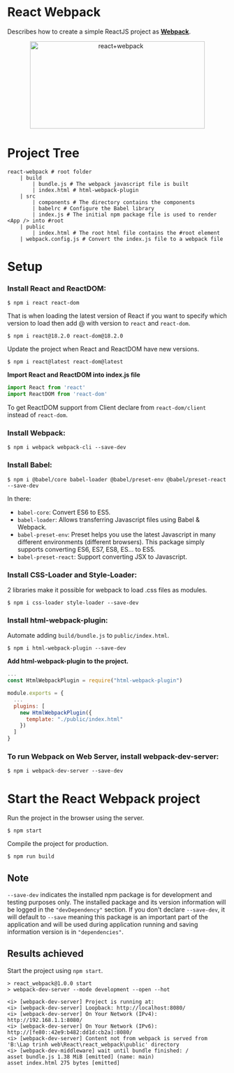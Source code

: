# React Webpack
Describes how to create a simple ReactJS project as [**Webpack**](https://github.com/webpack/webpack).

<div align="center">

<img src="https://coursework.vschool.io/content/images/2018/05/react-webpack-1.png" alt="react+webpack" width="400" height="200">

</div>

# Project Tree
```
react-webpack # root folder
    | build
        | bundle.js # The webpack javascript file is built
        | index.html # html-webpack-plugin
    | src
        | components # The directory contains the components
        | babelrc # Configure the Babel library
        | index.js # The initial npm package file is used to render <App /> into #root
    | public
        | index.html # The root html file contains the #root element
    | webpack.config.js # Convert the index.js file to a webpack file
```

# Setup
### Install React and ReactDOM:
```
$ npm i react react-dom
```

That is when loading the latest version of React if you want to specify which version to load then add @ with version to `react` and `react-dom`.
```
$ npm i react@18.2.0 react-dom@18.2.0
```

Update the project when React and ReactDOM have new versions.
```
$ npm i react@latest react-dom@latest
```

**Import React and ReactDOM into index.js file**
```javascript
import React from 'react'
import ReactDOM from 'react-dom'
```

To get ReactDOM support from Client declare from `react-dom/client` instead of `react-dom`.

### Install Webpack:
```
$ npm i webpack webpack-cli --save-dev
```

### Install Babel:
```
$ npm i @babel/core babel-loader @babel/preset-env @babel/preset-react --save-dev
```

In there:
- `babel-core`: Convert ES6 to ES5.
- `babel-loader`: Allows transferring Javascript files using Babel & Webpack.
- `babel-preset-env`: Preset helps you use the latest Javascript in many different environments (different browsers). This package simply supports converting ES6, ES7, ES8, ES... to ES5.
- `babel-preset-react`: Support converting JSX to Javascript.

### Install CSS-Loader and Style-Loader:

2 libraries make it possible for webpack to load .css files as modules.
```
$ npm i css-loader style-loader --save-dev
```

### Install html-webpack-plugin:

Automate adding `build/bundle.js` to `public/index.html`.
```
$ npm i html-webpack-plugin --save-dev
```

**Add html-webpack-plugin to the project.**
```javascript
...
const HtmlWebpackPlugin = require("html-webpack-plugin")

module.exports = {
  ...
  plugins: [
    new HtmlWebpackPlugin({
      template: "./public/index.html"
    })
  ]
}
```

### To run Webpack on Web Server, install webpack-dev-server:
```
$ npm i webpack-dev-server --save-dev
```

# Start the React Webpack project
Run the project in the browser using the server.
```
$ npm start
```

Compile the project for production.
```
$ npm run build
```

## Note
`--save-dev` indicates the installed npm package is for development and testing purposes only. The installed package and its version information will be logged in the `"devDependency"` section. If you don't declare `--save-dev`, it will default to `--save` meaning this package is an important part of the application and will be used during application running and saving information version is in `"dependencies"`.

## Results achieved
Start the project using `npm start`.
```
> react_webpack@1.0.0 start
> webpack-dev-server --mode development --open --hot

<i> [webpack-dev-server] Project is running at:
<i> [webpack-dev-server] Loopback: http://localhost:8080/
<i> [webpack-dev-server] On Your Network (IPv4): http://192.168.1.1:8080/
<i> [webpack-dev-server] On Your Network (IPv6): http://[fe80::42e9:b482:dd1d:cb2a]:8080/
<i> [webpack-dev-server] Content not from webpack is served from 'B:\Lap trinh web\React\react_webpack\public' directory
<i> [webpack-dev-middleware] wait until bundle finished: /
asset bundle.js 1.38 MiB [emitted] (name: main)
asset index.html 275 bytes [emitted]
```
